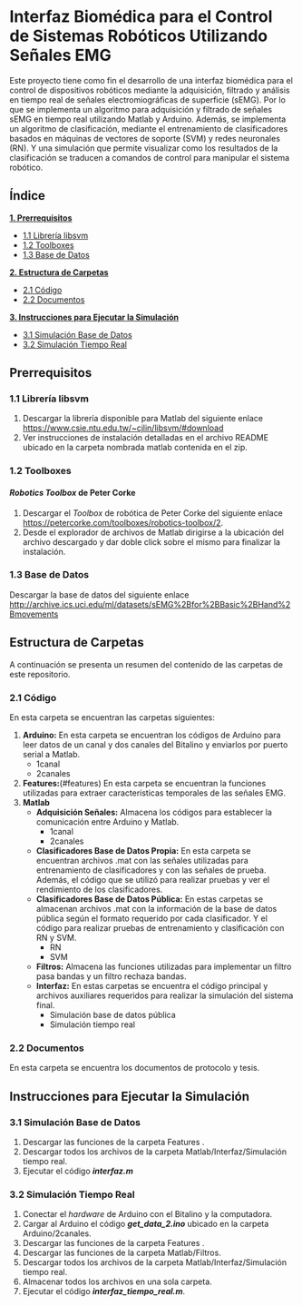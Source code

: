 # Interfaz Biomédica para el Control de Sistemas Robóticos Utilizando Señales EMG

Este proyecto tiene como fin el desarrollo de una interfaz biomédica para el control de dispositivos robóticos mediante la adquisición, filtrado y análisis en tiempo real de señales electromiográficas de superficie (sEMG). Por lo que se implementa un algoritmo para adquisición y filtrado de señales sEMG en tiempo real utilizando Matlab y Arduino. Además, se implementa un algoritmo de clasificación, mediante el entrenamiento de clasificadores basados en máquinas de vectores de soporte (SVM) y redes neuronales (RN). Y una simulación que permite visualizar como los resultados de la clasificación se traducen a comandos de control para manipular el sistema robótico.

## Índice

**[1. Prerrequisitos](#prerrequisitos)**
  * [1.1 Librería libsvm](#libsvm)
  * [1.2 Toolboxes](#toolboxes)
  * [1.3 Base de Datos](#database)

**[2. Estructura de Carpetas](#carpetas)**
  * [2.1 Código](#codigo)
  * [2.2 Documentos](#documentos)

**[3. Instrucciones para Ejecutar la Simulación](#instrucciones)**
  * [3.1 Simulación Base de Datos](#Sdatabase)
  * [3.2 Simulación Tiempo Real](#Streal)

## Prerrequisitos <a name="prerrequisitos"></a>

### 1.1 Librería libsvm <a name="libsvm"></a>
1. Descargar la librería disponible para Matlab del siguiente enlace https://www.csie.ntu.edu.tw/~cjlin/libsvm/#download
2. Ver instrucciones de instalación detalladas en el archivo README ubicado en la carpeta nombrada matlab contenida en el zip.

### 1.2 Toolboxes <a name="toolboxes"></a>
#### *Robotics Toolbox* de Peter Corke
1. Descargar el *Toolbox* de robótica de Peter Corke del siguiente enlace https://petercorke.com/toolboxes/robotics-toolbox/2.
2. Desde el explorador de archivos de Matlab dirigirse a la ubicación del archivo descargado y dar doble click sobre el mismo para finalizar la instalación.

### 1.3 Base de Datos <a name="database"></a>
Descargar la base de datos del siguiente enlace http://archive.ics.uci.edu/ml/datasets/sEMG%2Bfor%2BBasic%2BHand%2Bmovements

## Estructura de Carpetas <a name="carpetas"></a>
A continuación se presenta un resumen del contenido de las carpetas de este repositorio.

### 2.1 Código <a name="codigo"></a>
En esta carpeta se encuentran las carpetas siguientes:

1. **Arduino:** En esta carpeta se encuentran los códigos de Arduino para leer datos de un canal y dos canales del Bitalino y enviarlos por puerto serial a Matlab.
    * 1canal
    * 2canales
2. **Features:**(#features) En esta carpeta se encuentran la funciones utilizadas para extraer características temporales de las señales EMG.
3. **Matlab**
    * **Adquisición Señales:** Almacena los códigos para establecer la comunicación entre Arduino y Matlab.
         + 1canal
         + 2canales
    * **Clasificadores Base de Datos Propia:** En esta carpeta se encuentran archivos .mat con las señales utilizadas para entrenamiento de clasificadores y con las señales de prueba. Además, el código que se utilizó para realizar pruebas y ver el rendimiento de los clasificadores.
    * **Clasificadores Base de Datos Pública:** En estas carpetas se almacenan archivos .mat con la información de la base de datos pública según el formato requerido por cada clasificador. Y el código para realizar pruebas de entrenamiento y clasificación con RN y SVM.
         + RN
         + SVM
    * **Filtros:** Almacena las funciones utilizadas para implementar un filtro pasa bandas y un filtro rechaza bandas.
    * **Interfaz:**  En estas carpetas se encuentra el código principal y archivos auxiliares requeridos para realizar la simulación del sistema final.
         + Simulación base de datos pública
         + Simulación tiempo real


### 2.2 Documentos <a name="documentos"></a>
En esta carpeta se encuentra los documentos de protocolo y tesis.

## Instrucciones para Ejecutar la Simulación <a name="instrucciones"></a>

### 3.1 Simulación Base de Datos <a name="Sdatabase"></a>
1. Descargar las funciones de la carpeta Features <a name="features"></a>.
2. Descargar todos los archivos de la carpeta Matlab/Interfaz/Simulación tiempo real.
3. Ejecutar el código ***interfaz.m***

### 3.2 Simulación Tiempo Real <a name="Streal"></a>
1. Conectar el *hardware* de Arduino con el Bitalino y la computadora.
2. Cargar al Arduino el código ***get_data_2.ino*** ubicado en la carpeta Arduino/2canales.
3. Descargar las funciones de la carpeta Features <a name="features"></a>.
4. Descargar las funciones de la carpeta Matlab/Filtros.
5. Descargar todos los archivos de la carpeta Matlab/Interfaz/Simulación tiempo real.
6. Almacenar todos los archivos en una sola carpeta.
7. Ejecutar el código ***interfaz_tiempo_real.m***.
